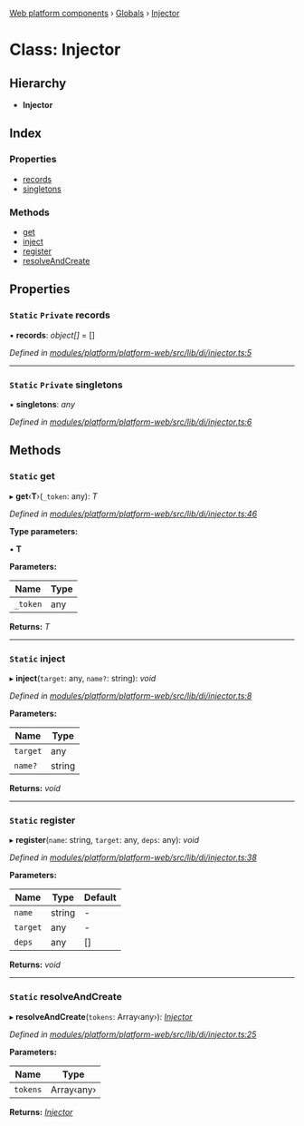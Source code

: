 [Web platform components](../README.md) › [Globals](../globals.md) › [Injector](injector.md)

# Class: Injector

## Hierarchy

* **Injector**

## Index

### Properties

* [records](injector.md#static-private-records)
* [singletons](injector.md#static-private-singletons)

### Methods

* [get](injector.md#static-get)
* [inject](injector.md#static-inject)
* [register](injector.md#static-register)
* [resolveAndCreate](injector.md#static-resolveandcreate)

## Properties

### `Static` `Private` records

▪ **records**: *object[]* = []

*Defined in [modules/platform/platform-web/src/lib/di/injector.ts:5](https://github.com/nodulusteam/methodus.dev/blob/8d1d711/modules/platform/platform-web/src/lib/di/injector.ts#L5)*

___

### `Static` `Private` singletons

▪ **singletons**: *any*

*Defined in [modules/platform/platform-web/src/lib/di/injector.ts:6](https://github.com/nodulusteam/methodus.dev/blob/8d1d711/modules/platform/platform-web/src/lib/di/injector.ts#L6)*

## Methods

### `Static` get

▸ **get**‹**T**›(`_token`: any): *T*

*Defined in [modules/platform/platform-web/src/lib/di/injector.ts:46](https://github.com/nodulusteam/methodus.dev/blob/8d1d711/modules/platform/platform-web/src/lib/di/injector.ts#L46)*

**Type parameters:**

▪ **T**

**Parameters:**

Name | Type |
------ | ------ |
`_token` | any |

**Returns:** *T*

___

### `Static` inject

▸ **inject**(`target`: any, `name?`: string): *void*

*Defined in [modules/platform/platform-web/src/lib/di/injector.ts:8](https://github.com/nodulusteam/methodus.dev/blob/8d1d711/modules/platform/platform-web/src/lib/di/injector.ts#L8)*

**Parameters:**

Name | Type |
------ | ------ |
`target` | any |
`name?` | string |

**Returns:** *void*

___

### `Static` register

▸ **register**(`name`: string, `target`: any, `deps`: any): *void*

*Defined in [modules/platform/platform-web/src/lib/di/injector.ts:38](https://github.com/nodulusteam/methodus.dev/blob/8d1d711/modules/platform/platform-web/src/lib/di/injector.ts#L38)*

**Parameters:**

Name | Type | Default |
------ | ------ | ------ |
`name` | string | - |
`target` | any | - |
`deps` | any | [] |

**Returns:** *void*

___

### `Static` resolveAndCreate

▸ **resolveAndCreate**(`tokens`: Array‹any›): *[Injector](injector.md)*

*Defined in [modules/platform/platform-web/src/lib/di/injector.ts:25](https://github.com/nodulusteam/methodus.dev/blob/8d1d711/modules/platform/platform-web/src/lib/di/injector.ts#L25)*

**Parameters:**

Name | Type |
------ | ------ |
`tokens` | Array‹any› |

**Returns:** *[Injector](injector.md)*

